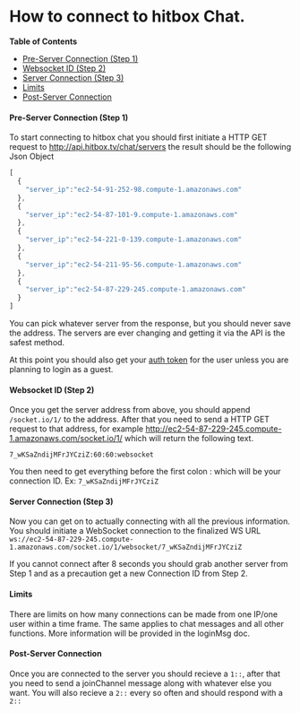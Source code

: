 # How to connect to hitbox Chat.

**Table of Contents**

- [Pre-Server Connection (Step 1)](#pre-server-connection-step-1)
- [Websocket ID (Step 2)](#websocket-id-step-2)
- [Server Connection (Step 3)](#server-connection-step-3)
- [Limits](#limits)
- [Post-Server Connection](#post-server-connection)

#### Pre-Server Connection (Step 1)

To start connecting to hitbox chat you should first initiate a HTTP GET request to http://api.hitbox.tv/chat/servers the result should be the following Json Object 

```javascript
[
  {
    "server_ip":"ec2-54-91-252-98.compute-1.amazonaws.com"
  },
  {
    "server_ip":"ec2-54-87-101-9.compute-1.amazonaws.com"
  },
  {
    "server_ip":"ec2-54-221-0-139.compute-1.amazonaws.com"
  },
  {
    "server_ip":"ec2-54-211-95-56.compute-1.amazonaws.com"
  },
  {
    "server_ip":"ec2-54-87-229-245.compute-1.amazonaws.com"
  }
]
```

You can pick whatever server from the response, but you should never save the address. The servers are ever changing and getting it via the API is the safest method.

At this point you should also get your [auth token](https://github.com/Hitakashi/Hitbox-API/blob/master/auth/login.md#post-authtoken) for the user unless you are planning to login as a guest. 

#### Websocket ID (Step 2)

Once you get the server address from above, you should append `/socket.io/1/` to the address. After that you need to send a HTTP GET request to that address, for example http://ec2-54-87-229-245.compute-1.amazonaws.com/socket.io/1/ which will return the following text.

```text
7_wKSaZndijMFrJYCziZ:60:60:websocket
```

You then need to get everything before the first colon : which will be your connection ID. Ex: `7_wKSaZndijMFrJYCziZ`

#### Server Connection (Step 3)

Now you can get on to actually connecting with all the previous information. You should initiate a WebSocket connection to the finalized WS URL `ws://ec2-54-87-229-245.compute-1.amazonaws.com/socket.io/1/websocket/7_wKSaZndijMFrJYCziZ`

If you cannot connect after 8 seconds you should grab another server from Step 1 and as a precaution get a new Connection ID from Step 2.

#### Limits

There are limits on how many connections can be made from one IP/one user within a time frame. The same applies to chat messages and all other functions. More information will be provided in the loginMsg doc.

#### Post-Server Connection

Once you are connected to the server you should recieve a `1::`, after that you need to send a joinChannel message along with whatever else you want. You will also recieve a `2::` every so often and should respond with a `2::` 
